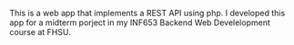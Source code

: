 This is a web app that implements a REST API using php. 
I developed this app for a midterm porject in my INF653 Backend Web Develelopment course at FHSU.

